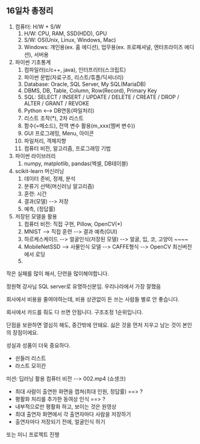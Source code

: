 ## 16일차 총정리



1. 컴퓨터: H/W + S/W
   1. H/W: CPU, RAM, SSD(HDD), GPU
   2. S/W: OS(Unix, Linux, Windows, Mac)
   3. Windows: 개인용(ex. 홈 에디션), 업무용(ex. 프로페셔널, 엔터프라이즈 에디션), 서버용
2. 파이썬 기초통계
   1. 컴파일러(c/c++, java), 인터프리터(스크립트)
   2. 파이썬 문법(자료구조, 리스트/튜플/딕셔너리)
   3. Database: Oracle, SQL Server, My SQL(MariaDB)
   4. DBMS, DB, Table, Column, Row(Record), Primary Key
   5. SQL: SELECT / INSERT / UPDATE / DELETE / CREATE / DROP / ALTER / GRANT / REVOKE
   6. Python <--> DB연동(파일처리)
   7. 리스트 조작(*), 2차 리스트
   8. 함수(=메소드), 전역 변수 활용(m_xxx(멤버 변수))
   9. GUI 프로그래밍, Menu, 아이콘
   10. 파일처리, 객체지향
   11. 컴퓨터 비전, 알고리즘, 프로그래밍 기법 
3. 파이썬 라이브러리
   1. numpy, matplotlib, pandas(엑셀, DB테이블)
4. scikit-learn 머신러닝
   1. 데이터 준비, 정제, 분석
   2. 분류기 선택(머신러닝 알고리즘)
   3. 훈련: 시간
   4. 결과(모델) --> 저장
   5. 예측, (정답률)
5. 저장된 모델을 활용
   1. 컴퓨터 비전: 직접 구현, Pillow, OpenCV(*)
   2. MNIST --> 직접 훈련 --> 결과 예측(GUI)
   3. 하르케스케이드 --> 얼굴인식(저장된 모델) --> 얼굴, 입, 코, 고양이 ~~~~
   4. MobileNetSSD --> 사물인식 모델 --> CAFFE형식 --> OpenCV 최신버전에서 로딩
   5. 

작은 실패를 많이 해서, 단련을 많이해야합니다.

정원혁 강사님 SQL server로 유명하신분임. 우리나라에서 가장 잘했음

회사에서 비용을 줄여야하는데, 비용 상관없이 돈 쓰는 사람들 별로 안 좋습니다.

회사에서 카드를 줘도 다 쓰면 안됩니다. 구조조정 1순위입니다. 



단점을 보완하면 열심히 해도, 중간밖에 안돼요.
싫은 것을 먼저 지우고 남는 것이 본인의 장점이에요.

성실과 성품이 더욱 중요하다.

- 쉰들러 리스트
- 라스트 모히칸



미션: 딥러닝 활용 컴퓨터 비전 --> 002.mp4 (쇼생크)
 - 최대 사람이 출연한 화면을 캡쳐(최대 인원, 정답률) ==> ?
 - 평활화 처리를 추가한 동여상 인식 ==> ?
 - 내부적으로만 평활화 하고, 보이는 것은 원영상
 - 최대 출연자 화면에서 각 출연자마다 사람을 저장하기
 - 출연자마다 저장되기 전에, 얼굴인식 하기

또는 미니 프로젝트 진행